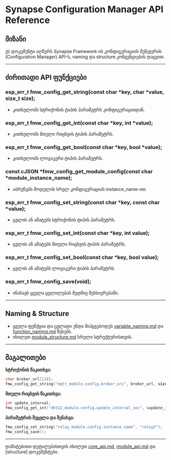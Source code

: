 # Synapse Configuration Manager API Reference

## მიზანი

ეს დოკუმენტი აღწერს Synapse Framework-ის კონფიგურაციის მენეჯერის (Configuration Manager) API-ს, naming და structure კონვენციების დაცვით.

---

## ძირითადი API ფუნქციები

### esp_err_t fmw_config_get_string(const char *key, char *value, size_t size);
- კითხულობს სტრიქონის ტიპის პარამეტრს კონფიგურაციიდან.

### esp_err_t fmw_config_get_int(const char *key, int *value);
- კითხულობს მთელი რიცხვის ტიპის პარამეტრს.

### esp_err_t fmw_config_get_bool(const char *key, bool *value);
- კითხულობს ლოგიკური ტიპის პარამეტრს.

### const cJSON *fmw_config_get_module_config(const char *module_instance_name);
- აბრუნებს მოდულის სრულ კონფიგურაციას instance_name-ით.

### esp_err_t fmw_config_set_string(const char *key, const char *value);
- ცვლის ან ამატებს სტრიქონის ტიპის პარამეტრს.

### esp_err_t fmw_config_set_int(const char *key, int value);
- ცვლის ან ამატებს მთელი რიცხვის ტიპის პარამეტრს.

### esp_err_t fmw_config_set_bool(const char *key, bool value);
- ცვლის ან ამატებს ლოგიკური ტიპის პარამეტრს.

### esp_err_t fmw_config_save(void);
- ინახავს ყველა ცვლილებას მუდმივ მეხსიერებაში.

---

## Naming & Structure
- ყველა ფუნქცია და ცვლადი უნდა მიჰყვებოდეს [variable_naming.md](../convention/variable_naming.md) და [function_naming.md](../convention/function_naming.md) წესებს.
- იხილეთ [module_structure.md](../convention/module_structure.md) სრული სტრუქტურისთვის.

---

## მაგალითები

**სტრიქონის წაკითხვა:**
```c
char broker_url[128];
fmw_config_get_string("mqtt_module.config.broker_uri", broker_url, sizeof(broker_url));
```

**მთელი რიცხვის წაკითხვა:**
```c
int update_interval;
fmw_config_get_int("dht22_module.config.update_interval_sec", &update_interval);
```

**პარამეტრის შეცვლა და შენახვა:**
```c
fmw_config_set_string("relay_module.config.instance_name", "relay2");
fmw_config_save();
```

---

დამატებითი დეტალებისთვის იხილეთ [core_api.md](core_api.md), [module_api.md](module_api.md) და [structure] დოკუმენტები.

